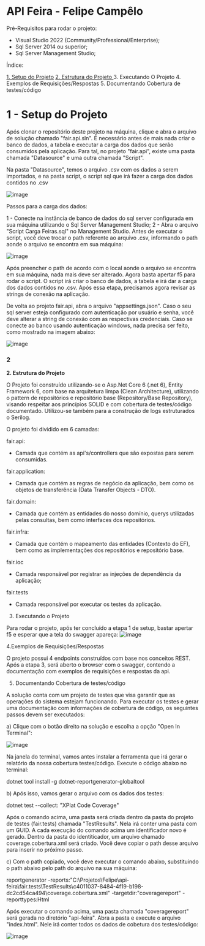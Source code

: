 # API Feira - Felipe Campêlo

Pré-Requisitos para rodar o projeto:

- Visual Studio 2022 (Community/Professional/Enterprise);
- Sql Server 2014 ou superior;
- Sql Server Management Studio;

Índice: 

[1. Setup do Projeto](#pookie)
[2. Estrutura do Projeto ](#2)
3. Executando O Projeto
4. Exemplos de Requisições/Respostas
5. Documentando Cobertura de testes/código

<h1><a name="pookie">1 - Setup do Projeto</a></h1>

Após clonar o repositório deste projeto na máquina, clique e abra o arquivo de solução chamado "fair.api.sln". É necessário antes de mais nada criar o banco de dados, a tabela e executar a carga dos dados que serão consumidos pela aplicação.
Para tal, no projeto "fair.api", existe uma pasta chamada "Datasource" e uma outra chamada "Script". 

Na pasta "Datasource", temos o arquivo .csv com os dados a serem importados, e na pasta script, o script sql que irá fazer a carga dos dados contidos no .csv

![image](https://user-images.githubusercontent.com/16122433/196055722-142bf50b-c272-4a71-92e0-f75076894bc5.png)

Passos para a carga dos dados:

1 - Conecte na instância de banco de dados do sql server configurada em sua máquina utilizando o Sql Server Management Studio;
2 - Abra o arquivo "Script Carga Feiras.sql" no Management Studio. Antes de executar o script, você deve trocar o path referente ao arquivo .csv, informando o path aonde o arquivo se encontra em sua máquina:

![image](https://user-images.githubusercontent.com/16122433/196055969-db51c088-5f07-4c56-a106-d4b226935eda.png)

Após preencher o path de acordo com o local aonde o arquivo se encontra em sua máquina, nada mais deve ser alterado. Agora basta apertar f5 para rodar o script. 
O script irá criar o banco de dados, a tabela e irá dar a carga dos dados contidos no .csv. Após essa etapa, precisamos agora revisar as strings de conexão na aplicação.


De volta ao projeto fair.api, abra o arquivo "appsettings.json". Caso o seu sql server esteja configurado com autenticação por usuário e senha, você deve alterar a string de conexão com as respectivas credenciais. Caso se conecte ao banco usando autenticação windows, nada precisa ser feito, como mostrado na imagem abaixo:

![image](https://user-images.githubusercontent.com/16122433/196056135-5afcf520-9d2f-46f4-a439-80c670aaa9c6.png)


### 2
**2. Estrutura do Projeto**

O Projeto foi construído utilizando-se o Asp.Net Core 6 (.net 6), Entity Framework 6, com base na arquitetura limpa (Clean Architecture), utilizando o pattern de repositórios e repositório base (Repository/Base Repository), visando respeitar aos princípios SOLID e com cobertura de testes/código documentado. 
Utilizou-se também para a construção de logs estruturados o Serilog.

O projeto foi dividido em 6 camadas:

fair.api:
- Camada que contém as api's/controllers que são expostas para serem consumidas.

fair.application:
- Camada que contém as regras de negócio da aplicação, bem como os objetos de transferência (Data Transfer Objects - DTO).

fair.domain: 
- Camada que contém as entidades do nosso domínio, querys utilizadas pelas consultas,  bem como interfaces dos repositórios.

fair.infra:
- Camada que contém  o mapeamento das entidades (Contexto do EF), bem como as implementações dos repositórios e repositório base.

fair.ioc
- Camada responsável por registrar as injeções de dependência da aplicação;

fair.tests
- Camada responsável por executar os testes da aplicação.


3. Executando o Projeto

Para rodar o projeto, após ter concluído a etapa 1 de setup, bastar apertar f5 e esperar que a tela do swagger apareça:
![image](https://user-images.githubusercontent.com/16122433/196056949-4de2519a-b57a-423b-901d-216909c536ea.png)


4.Exemplos de Requisições/Respostas

O projeto possui 4 endpoints construídos com base nos conceitos REST.
Após a etapa 3, será aberto o browser com o swagger, contendo a documentação com exemplos de requisições e respostas da api.   

5. Documentando Cobertura de testes/código

A solução conta com um projeto de testes que visa garantir que as operações do sistema estejam funcionando.
Para executar os testes e gerar uma documentação com informações de cobertura de código, os seguintes passos devem ser executados:

a) Clique com o botão direito na solução e escolha a opção "Open In Terminal":

![image](https://user-images.githubusercontent.com/16122433/196057942-cb0367eb-9234-4a76-a7a7-7cff4b3edff7.png)

Na janela do terminal, vamos antes instalar a ferramenta que irá gerar o relatório da nossa cobertura testes/código. Execute o código abaixo no terminal:

dotnet tool install -g dotnet-reportgenerator-globaltool

b) Após isso, vamos gerar o arquivo com os dados dos testes:

dotnet test --collect: "XPlat Code Coverage" 

Após o comando acima, uma pasta será criada dentro da pasta do projeto de testes (fair.tests) chamada "TestResults". Nela irá conter uma pasta com um GUID. A cada execução do comando acima um identificador novo é gerado. Dentro da pasta do identiticador, um arquivo chamado coverage.cobertura.xml será criado.
Você deve copiar o path desse arquivo para inserir no próximo passo.

c) Com o path copiado, você deve executar o comando abaixo, substituindo o path abaixo pelo path do arquivo na sua máquina:

reportgenerator -reports:"C:\Projetos\Felipe\api-feira\fair.tests\TestResults\c4011037-8484-4f19-b198-dc2cd54ca494\coverage.cobertura.xml" -targetdir:"coveragereport" -reporttypes:Html

Após executar o comando acima, uma pasta chamada "coveragereport" será gerada no diretório "api-feira". Abra a pasta e execute o arquivo "index.html". Nele irá conter todos os dados de cobetura dos testes/código:

![image](https://user-images.githubusercontent.com/16122433/196058227-256ee920-591f-4e07-868e-59001ed7369f.png)








